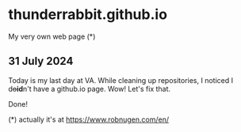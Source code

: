 # thunderrabbit.github.io

My very own web page (*)

## 31 July 2024

Today is my last day at VA.  While cleaning up repositories, I noticed I d~~o~~**id**n't have a github.io page.  Wow!  Let's fix that.

Done!

(*) actually it's at https://www.robnugen.com/en/
